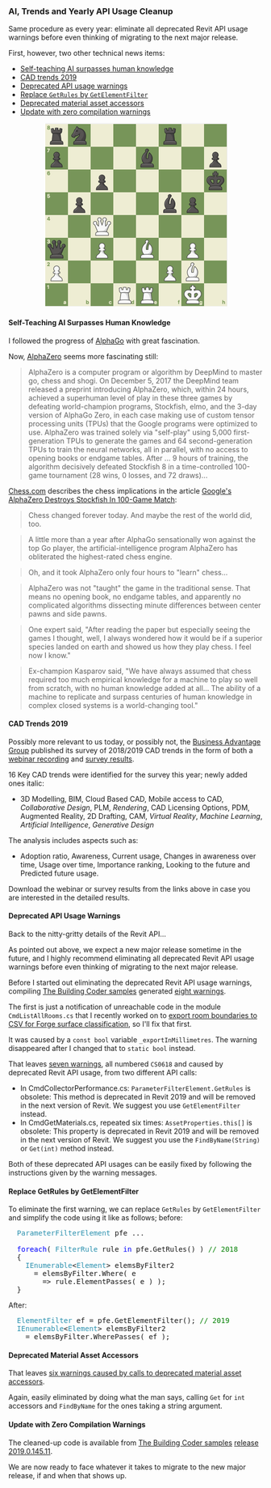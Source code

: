<head>
<meta http-equiv="Content-Type" content="text/html; charset=utf-8">
<link rel="stylesheet" type="text/css" href="bc.css">
<script src="https://cdn.rawgit.com/google/code-prettify/master/loader/run_prettify.js" type="text/javascript"></script>
</head>

<!---


- Google's AlphaZero Destroys Stockfish In 100-Game Match
  https://www.chess.com/news/view/google-s-alphazero-destroys-stockfish-in-100-game-match
Chess changed forever today. And maybe the rest of the world did, too.
A little more than a year after AlphaGo sensationally won against the top Go player, the artificial-intelligence program AlphaZero has obliterated the highest-rated chess engine. 
Oh, and it took AlphaZero only four hours to "learn" chess...
AlphaZero was not "taught" the game in the traditional sense. That means no opening book, no endgame tables, and apparently no complicated algorithms dissecting minute differences between center pawns and side pawns. 
One expert said, "After reading the paper but especially seeing the games I thought, well, I always wondered how it would be if a superior species landed on earth and showed us how they play chess. I feel now I know."
Ex-champion Kasparov said, "We have always assumed that chess required too much empirical knowledge for a machine to play so well from scratch, with no human knowledge added at all... The ability of a machine to replicate and surpass centuries of human knowledge in complex closed systems is a world-changing tool."

- cad trends
  /a/doc/revit/tbc/git/a/zip/cad_trends_2019.pdf
  https://www.business-advantage.com/CAD-Trends-Webinars.php
  [Worldwide CAD Trends 2018/19 Survey Results](http://www.business-advantage.com/CAD-Trends-Webinar-2018.php)
  [Worldwide CAD Trends 2018/19 Survey Results](https://www.business-advantage.com/CAD-Trends-Results-2018.php)
  16 Key CAD trends were identified for the survey this year – most of the topics as researched in previous years, 4 topics removed and 6 new requested topics are added
  newly added to the list are marked with (*)
1. 3D Modelling
2. BIM (Building Information Modelling)
3. Cloud Based CAD
4. Mobile access to CAD (via laptops/tablets/mobile phones)
5. *Collaborative Design (team of people working on one design)
6. PLM (Product Lifecycle Management)
7. *Rendering (previously, advanced real-time
rendering)
8. CAD Licensing Options
9. PDM (Product Data Management)
10. Augmented Reality (use of non-geometrical data to augment a CAD model view with direct or indirect physical, real-world environment)
11. 2D Drafting
12. CAM
13. *Virtual Reality (computer-generated experience taking place within a simulated environment)
14. *Machine Learning (an application of artificial intelligence (AI) that provides the ability for systems to automatically learn and improve from experience without being explicitly programmed)
15. *Artificial Intelligence (the simulation of intelligent behaviour in computers)
16. *Generative Design (use of software to generate optimum forms for products and buildings based on design parameters)  
  Adoption Ratio, AWARENESS AND CURRENT USAGE
  Changes in Awareness Over Time, Usage over time
  IMPORTANCE RANKING
  Looking to the Future PREDICTED FUTURE USAGE
  
twitter:

Self-teaching AI, CAD trends and deprecated Revit API usage cleanup in the #RevitAPI @AutodeskForge @AutodeskRevit #bim #DynamoBim #ForgeDevCon http://bit.ly/deprecated2019

Same procedure as every year:
eliminate all deprecated Revit API usage warnings before even thinking of migrating to the next major release.
First, however, two other technical news items
&ndash; Self-teaching AI surpasses human knowledge
&ndash; CAD trends 2019
&ndash; Deprecated API usage warnings
&ndash; Replace <code>GetRules</code> by <code>GetElementFilter</code>
&ndash; Deprecated material asset accessors
&ndash; Update with zero compilation warnings...

linkedin:

Self-teaching AI, CAD trends and deprecated Revit API usage cleanup in the #RevitAPI @AutodeskForge @AutodeskRevit #bim #DynamoBim #ForgeDevCon http://bit.ly/deprecated2019

Same procedure as every year: eliminate all deprecated Revit API usage warnings before even thinking of migrating to the next major release.

First, however, two other technical news items:

- Self-teaching AI surpasses human knowledge
- CAD trends 2019
- Deprecated API usage warnings
- Replace <code>GetRules</code> by <code>GetElementFilter</code>
- Deprecated material asset accessors
- Update with zero compilation warnings...

of [The Building Coder samples](https://github.com/jeremytammik/the_building_coder_samples/releases/tag/2019.0.145.4).
the [Revit API discussion forum](http://forums.autodesk.com/t5/revit-api-forum/bd-p/160) recently

-->

### AI, Trends and Yearly API Usage Cleanup

Same procedure as every year:
eliminate all deprecated Revit API usage warnings before even thinking of migrating to the next major release.

First, however, two other technical news items:

- [Self-teaching AI surpasses human knowledge](#2) 
- [CAD trends 2019](#3) 
- [Deprecated API usage warnings](#4) 
- [Replace `GetRules` by `GetElementFilter`](#5) 
- [Deprecated material asset accessors](#6) 
- [Update with zero compilation warnings](#7) 


<center>
<img src="img/alphazero_vs_stockfish_8.png" alt="AlphaZero vs. Stockfish 8" width="363">
</center>

#### <a name="2"></a> Self-Teaching AI Surpasses Human Knowledge

I followed the progress of [AlphaGo](https://en.wikipedia.org/wiki/AlphaGo) with great fascination.

Now, [AlphaZero](https://en.wikipedia.org/wiki/AlphaZero) seems more fascinating still:

> AlphaZero is a computer program or algorithm by DeepMind to master go, chess and shogi. On December 5, 2017 the DeepMind team released a preprint introducing AlphaZero, which, within 24 hours, achieved a superhuman level of play in these three games by defeating world-champion programs, Stockfish, elmo, and the 3-day version of AlphaGo Zero, in each case making use of custom tensor processing units (TPUs) that the Google programs were optimized to use.
AlphaZero was trained solely via "self-play" using 5,000 first-generation TPUs to generate the games and 64 second-generation TPUs to train the neural networks, all in parallel, with no access to opening books or endgame tables.
After ... 9 hours of training, the algorithm decisively defeated Stockfish 8 in a time-controlled 100-game tournament (28 wins, 0 losses, and 72 draws)...

[Chess.com](https://www.chess.com) describes the chess implications in the article [Google's AlphaZero Destroys Stockfish In 100-Game Match](https://www.chess.com/news/view/google-s-alphazero-destroys-stockfish-in-100-game-match):

> Chess changed forever today. And maybe the rest of the world did, too.

> A little more than a year after AlphaGo sensationally won against the top Go player, the artificial-intelligence program AlphaZero has obliterated the highest-rated chess engine. 

> Oh, and it took AlphaZero only four hours to "learn" chess...

> AlphaZero was not "taught" the game in the traditional sense. That means no opening book, no endgame tables, and apparently no complicated algorithms dissecting minute differences between center pawns and side pawns. 

> One expert said, "After reading the paper but especially seeing the games I thought, well, I always wondered how it would be if a superior species landed on earth and showed us how they play chess. I feel now I know."

> Ex-champion Kasparov said, "We have always assumed that chess required too much empirical knowledge for a machine to play so well from scratch, with no human knowledge added at all... The ability of a machine to replicate and surpass centuries of human knowledge in complex closed systems is a world-changing tool."


#### <a name="3"></a> CAD Trends 2019

Possibly more relevant to us today, or possibly not,
the [Business Advantage Group](https://www.business-advantage.com) published
its survey of 2018/2019 CAD trends in the form of both
a [webinar recording](http://www.business-advantage.com/CAD-Trends-Webinar-2018.php)
and [survey results](https://www.business-advantage.com/CAD-Trends-Results-2018.php).

16 Key CAD trends were identified for the survey this year; newly added ones italic:

- 3D Modelling, BIM, Cloud Based CAD, Mobile access to CAD, *Collaborative Design*, PLM, *Rendering*, CAD Licensing Options, PDM, Augmented Reality, 2D Drafting, CAM, *Virtual Reality*, *Machine Learning*, *Artificial Intelligence*, *Generative Design*

The analysis includes aspects such as:

- Adoption ratio, Awareness, Current usage, Changes in awareness over time, Usage over time, Importance ranking, Looking to the future and Predicted future usage.

Download the webinar or survey results from the links above in case you are interested in the detailed results.


#### <a name="4"></a> Deprecated API Usage Warnings

Back to the nitty-gritty details of the Revit API...

As pointed out above, we expect a new major release sometime in the future, and I highly recommend eliminating all deprecated Revit API usage warnings before even thinking of migrating to the next major release.

Before I started out eliminating the deprecated Revit API usage warnings,
compiling [The Building Coder samples](https://github.com/jeremytammik/the_building_coder_samples)
generated [eight warnings](zip/tbc_samples_2019_errors_warnings_2.txt).

The first is just a notification of unreachable code in the module `CmdListAllRooms.cs` that I recently worked on
to [export room boundaries to CSV for Forge surface classification](https://thebuildingcoder.typepad.com/blog/2019/01/room-boundaries-to-csv-and-wpf-template.html#2),
so I'll fix that first.

It was caused by a `const bool` variable `_exportInMillimetres`.
The warning disappeared after I changed that to `static bool` instead.

That leaves [seven warnings](zip/tbc_samples_2019_errors_warnings_3.txt), all numbered `CS0618` and caused by deprecated Revit API usage, from two different API calls:

- In CmdCollectorPerformance.cs: `ParameterFilterElement.GetRules` is obsolete: This method is deprecated in Revit 2019 and will be removed in the next version of Revit. We suggest you use `GetElementFilter` instead.
- In CmdGetMaterials.cs, repeated six times: `AssetProperties.this[]` is obsolete: This property is deprecated in Revit 2019 and will be removed in the next version of Revit. We suggest you use the `FindByName(String)` or `Get(int)` method instead.

Both of these deprecated API usages can be easily fixed by following the instructions given by the warning messages.


#### <a name="5"></a> Replace GetRules by GetElementFilter

To eliminate the first warning, we can replace `GetRules` by `GetElementFilter` and simplify the code using it like as follows; before:

<pre class="code">
  <span style="color:#2b91af;">ParameterFilterElement</span>&nbsp;pfe ...

&nbsp;&nbsp;<span style="color:blue;">foreach</span>(&nbsp;<span style="color:#2b91af;">FilterRule</span>&nbsp;rule&nbsp;<span style="color:blue;">in</span>&nbsp;pfe.GetRules()&nbsp;)&nbsp;<span style="color:green;">//&nbsp;2018</span>
&nbsp;&nbsp;{
&nbsp;&nbsp;&nbsp;&nbsp;<span style="color:#2b91af;">IEnumerable</span>&lt;<span style="color:#2b91af;">Element</span>&gt;&nbsp;elemsByFilter2
&nbsp;&nbsp;&nbsp;&nbsp;&nbsp;&nbsp;=&nbsp;elemsByFilter.Where(&nbsp;e
&nbsp;&nbsp;&nbsp;&nbsp;&nbsp;&nbsp;&nbsp;&nbsp;=&gt;&nbsp;rule.ElementPasses(&nbsp;e&nbsp;)&nbsp;);
&nbsp;&nbsp;}
</pre>

After:

<pre class="code">
&nbsp;&nbsp;<span style="color:#2b91af;">ElementFilter</span>&nbsp;ef&nbsp;=&nbsp;pfe.GetElementFilter();&nbsp;<span style="color:green;">//&nbsp;2019</span>
&nbsp;&nbsp;<span style="color:#2b91af;">IEnumerable</span>&lt;<span style="color:#2b91af;">Element</span>&gt;&nbsp;elemsByFilter2
&nbsp;&nbsp;&nbsp;&nbsp;=&nbsp;elemsByFilter.WherePasses(&nbsp;ef&nbsp;);
</pre>

#### <a name="6"></a> Deprecated Material Asset Accessors

That leaves [six warnings caused by calls to deprecated material asset accessors](zip/tbc_samples_2019_errors_warnings_4.txt).

Again, easily eliminated by doing what the man says, calling `Get` for `int` accessors and `FindByName` for the ones taking a string argument.


#### <a name="7"></a> Update with Zero Compilation Warnings

The cleaned-up code is available
from [The Building Coder samples](https://github.com/jeremytammik/the_building_coder_samples)
[release 2019.0.145.11](https://github.com/jeremytammik/the_building_coder_samples/releases/tag/2019.0.145.11).

We are now ready to face whatever it takes to migrate to the new major release, if and when that shows up.

